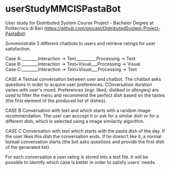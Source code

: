 # userStudyMMCISPastaBot
User study for Distributed System Course Project - Bachelor Degree at Politecnico di Bari
(https://github.com/giocast/DistributedSystem-Project-PastaBot)

Somministrate 3 different chatbots to users and retrieve ratings for user satisfaction. 


Case A:________Interaction -> Text__________Processing -> Text          
Case B:________Interaction -> Text+Visual___Processing -> Visual                   
Case C:________Interaction -> Text+Visual___Processing -> Text
          
                 

CASE A
Textual conversation between user and chatbot. The chatbot asks questions in order to acquire user preferences. COnversation duration varies with user's mood. Preferences (ingr. liked, disliked or allergies) are used to filter the menu and recommend the perfect dish based on the tastes (the first element of the produced list of dishes). 

CASE B
Conversation with text and which starts with a random image recommendation. The user can acccept it or ask for a similar dish or for a different dish, which is selected using a image similarity algorithm. 

CASE C
Conversation with text which starts with the pasta dish of the day. If the user likes this dish the conversation ends. If he doesn't like it, a normal textual conversation starts (the bot asks questions and provide the first dish of the generated list). 


For each conversation a user rating is stored into a text file. It will be possible to identify which case is better in order to satisfy users' needs. 
